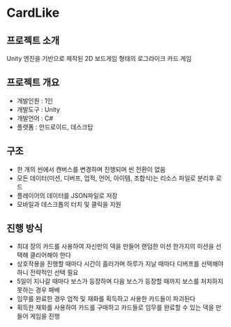 # CardLike
 
## 프로젝트 소개
Unity 엔진을 기반으로 제작된 2D 보드게임 형태의 로그라이크 카드 게임

## 프로젝트 개요
- 개발인원 : 1인
- 개발도구 : Unity
- 개발언어 : C#
- 플랫폼 : 안드로이드, 데스크탑

## 구조
- 한 개의 씬에서 캔버스를 변경하며 진행되며 씬 전환이 없음
- 모든 데이터(미션, 디버프, 업적, 언어, 아이템, 조합식)는 리소스 파일로 분리후 로드
- 플레이어의 데이터를 JSON파일로 저장
- 모바일과 데스크톱의 터치 및 클릭을 지원

## 진행 방식
- 최대 장의 카드를 사용하여 자신만의 덱을 만들어 랜덤한 미션 한가지의 미션을 선택해 클리어해야 한다
- 상호작용을 진행할 때마다 시간이 흘러가며 하루가 지날 때마다 디버프를 선택해야 하니 전략적인 선택 필요
- 5일이 지나갈 때마다 보스가 등장하며 다음 보스가 등장할 때까지 보스를 처치하지 못하는 경우 패배
- 임무를 완료한 경우 업적 및 재화를 획득하고 사용한 카드들이 파괴된다
- 획득한 재화를 사용하여 카드를 구매하고 카드들로 임무를 완료할 수 있는 덱을 만들어 게임을 진행
